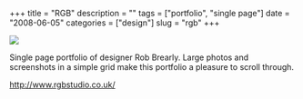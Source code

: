 +++
title = "RGB"
description = ""
tags = ["portfolio", "single page"]
date = "2008-06-05"
categories = ["design"]
slug = "rgb"
+++


 

  <div id="screens-thumbs" class="clearfix">
    <div class="txt-center" id="design-submission"><a href="http://www.rgbstudio.co.uk/"><img id='bluga-thumbnail-1297' class='bluga-thumbnail large' src='//media.konigi.com/bluga/
wt484811d43164b_0.jpg'/></a></div>  
  </div>   
<p>Single page portfolio of designer Rob Brearly. Large photos and screenshots in a simple grid make this portfolio a pleasure to scroll through.</p>
<p><a href="http://www.rgbstudio.co.uk/">http://www.rgbstudio.co.uk/</a></p>




